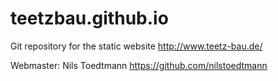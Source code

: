 teetzbau.github.io
==================

Git repository for the static website <http://www.teetz-bau.de/>

Webmaster: Nils Toedtmann <https://github.com/nilstoedtmann>
